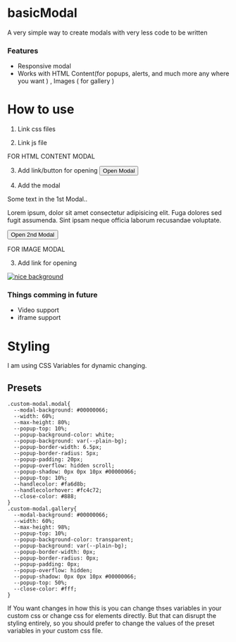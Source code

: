 # basicModal
A very simple way to create modals with very less code to be written

### Features

- Responsive modal
- Works with HTML Content(for popups, alerts, and much more any where you want ) , Images ( for gallery )

# How to use 

1. Link css files
<link rel="stylesheet" href="scrollbar.css" />
<link rel="stylesheet" href="modal.css">

2. Link js file
<script src="modal.js"></script>

FOR HTML CONTENT MODAL

3. Add link/button for opening
<button type="button" class="open-modal" data-modal-id="modal1">Open Modal</button>

4. Add the modal
<div class="custom-modal modal" id="modal1">
    <div class="popup">
        <p>
            Some text in the 1st Modal..
        </p>
        <p>
            Lorem ipsum, dolor sit amet consectetur adipisicing elit. Fuga dolores sed fugit assumenda. Sint ipsam neque officia laborum recusandae voluptate.
        </p>
        <button type="button" class="open-modal" data-modal-id="hahaha">Open 2nd Modal</button>
    </div>
</div>

FOR IMAGE MODAL

3. Add link for opening
<a href="#" class="open-image">
    <img class="image" src="https://images.pexels.com/photos/2661176/pexels-photo-2661176.jpeg?auto=compress&cs=tinysrgb&dpr=2&w=500" alt="nice background">
</a>

### Things comming in future

- Video support
- iframe support


# Styling

I am using CSS Variables for dynamic changing.

## Presets

    .custom-modal.modal{
      --modal-background: #00000066;
      --width: 60%;
      --max-height: 80%;
      --popup-top: 10%;
      --popup-background-color: white;
      --popup-background: var(--plain-bg);
      --popup-border-width: 6.5px;
      --popup-border-radius: 5px;
      --popup-padding: 20px;
      --popup-overflow: hidden scroll;
      --popup-shadow: 0px 0px 10px #00000066;
      --popup-top: 10%;
      --handlecolor: #fa6d8b;
      --handlecolorhover: #fc4c72;
      --close-color: #888;
    }
    .custom-modal.gallery{
      --modal-background: #00000066;
      --width: 60%;
      --max-height: 98%;
      --popup-top: 10%;
      --popup-background-color: transparent;
      --popup-background: var(--plain-bg);
      --popup-border-width: 0px;
      --popup-border-radius: 0px;
      --popup-padding: 0px;
      --popup-overflow: hidden;
      --popup-shadow: 0px 0px 10px #00000066;
      --popup-top: 50%;
      --close-color: #fff;
    }
    
   If You want changes in how this is you can change thses variables in your custom css or change css for elements directly. But that can disrupt the styling entirely, so you should prefer to change the values of the preset variables in your custom css file.

